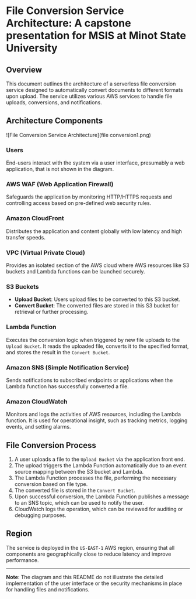 # File Conversion Service Architecture: A capstone presentation for MSIS at Minot State University

## Overview
This document outlines the architecture of a serverless file conversion service designed to automatically convert documents to different formats upon upload. The service utilizes various AWS services to handle file uploads, conversions, and notifications.

## Architecture Components

![File Conversion Service Architecture](file conversion1.png)

### Users
End-users interact with the system via a user interface, presumably a web application, that is not shown in the diagram.

### AWS WAF (Web Application Firewall)
Safeguards the application by monitoring HTTP/HTTPS requests and controlling access based on pre-defined web security rules.

### Amazon CloudFront
Distributes the application and content globally with low latency and high transfer speeds.

### VPC (Virtual Private Cloud)
Provides an isolated section of the AWS cloud where AWS resources like S3 buckets and Lambda functions can be launched securely.

### S3 Buckets
- **Upload Bucket**: Users upload files to be converted to this S3 bucket.
- **Convert Bucket**: The converted files are stored in this S3 bucket for retrieval or further processing.

### Lambda Function
Executes the conversion logic when triggered by new file uploads to the `Upload Bucket`. It reads the uploaded file, converts it to the specified format, and stores the result in the `Convert Bucket`.

### Amazon SNS (Simple Notification Service)
Sends notifications to subscribed endpoints or applications when the Lambda function has successfully converted a file.

### Amazon CloudWatch
Monitors and logs the activities of AWS resources, including the Lambda function. It is used for operational insight, such as tracking metrics, logging events, and setting alarms.

## File Conversion Process
1. A user uploads a file to the `Upload Bucket` via the application front end.
2. The upload triggers the Lambda Function automatically due to an event source mapping between the S3 bucket and Lambda.
3. The Lambda Function processes the file, performing the necessary conversion based on file type.
4. The converted file is stored in the `Convert Bucket`.
5. Upon successful conversion, the Lambda Function publishes a message to an SNS topic, which can be used to notify the user.
6. CloudWatch logs the operation, which can be reviewed for auditing or debugging purposes.

## Region
The service is deployed in the `US-EAST-1` AWS region, ensuring that all components are geographically close to reduce latency and improve performance.

---

**Note**: The diagram and this README do not illustrate the detailed implementation of the user interface or the security mechanisms in place for handling files and notifications.
